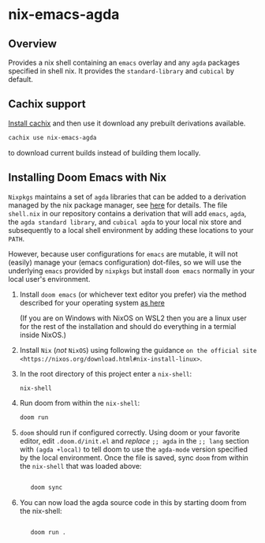 # nix-emacs-agda

## Overview

Provides a nix shell containing an `emacs` overlay and any `agda` packages specified in shell nix.  It provides the `standard-library` and `cubical` by default.

## Cachix support

[Install cachix](https://app.cachix.org/cache/nix-emacs-agda#pull) and then use it download any prebuilt derivations available.

```bash
cachix use nix-emacs-agda
```

to download current builds instead of building them locally.


## Installing Doom Emacs with Nix


``Nixpkgs`` maintains a set of ``agda`` libraries that can be added to a
derivation managed by the nix package manager,
see [here](https://github.com/NixOS/nixpkgs/blob/master/doc/languages-frameworks/agda.section.md)
for details.
The file ``shell.nix`` in our repository contains a derivation that will add ``emacs``, ``agda``, the ``agda standard library``,
and ``cubical agda`` to your local nix store and subsequently to a local shell environment by adding these locations to your ``PATH``.

However, because user configurations for ``emacs`` are mutable,
it will not (easily) manage your (emacs configuration) dot-files,
so we will use the underlying ``emacs`` provided by ``nixpkgs`` but install ``doom emacs`` normally in your local user's environment.

1. Install ``doom emacs`` (or whichever text editor you prefer)
   via the method described for your operating system [as here](https://github.com/hlissner/doom-emacs)
   
   (If you are on Windows with NixOS on WSL2 then you are a linux
   user for the rest of the installation and should do everything in a termial inside NixOS.)


2. Install ``Nix`` (*not* ``NixOS``) using following the guidance
   `on the official site <https://nixos.org/download.html#nix-install-linux>`.
   
3. In the root directory of this project enter a `nix-shell`: 

   ```bash 
   nix-shell
   ```
   
4. Run doom from within the `nix-shell`:  
   ```bash 
   doom run
   ```

5. ``doom`` should run if configured correctly.  Using doom or your favorite editor, edit ``.doom.d/init.el``
   and *replace*  ``;; agda`` in the ``;; lang`` section with ``(agda +local)`` to tell doom to use the ``agda-mode``
   version specified by the local environment.
   Once the file is saved, sync ``doom`` from within the ``nix-shell`` that was loaded above:

   ```bash 

      doom sync
      ```

8. You can now load the agda source code in this by starting doom from the nix-shell:

   ```bash 

      doom run .
      ```

